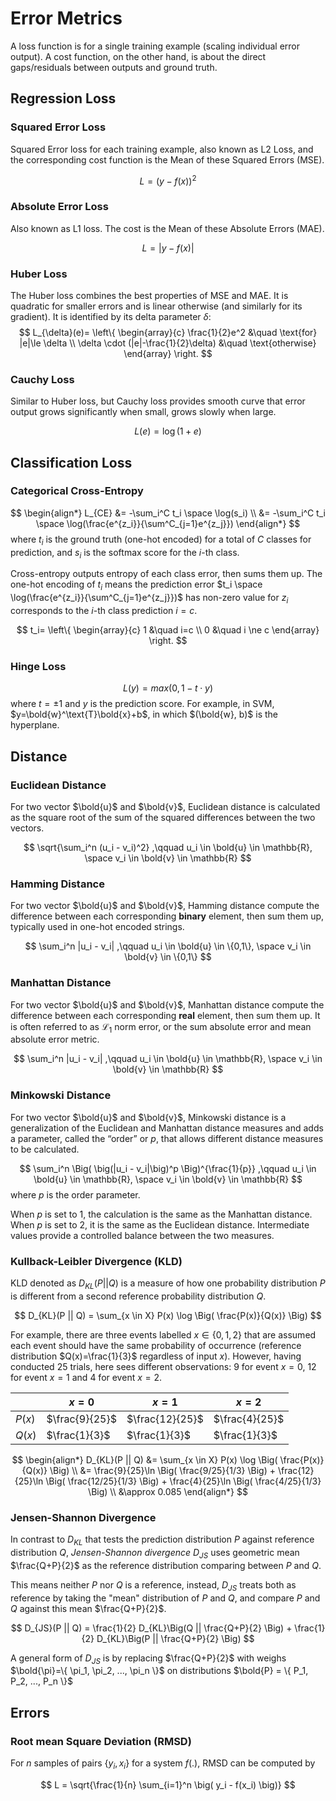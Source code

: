# Error Metrics

A loss function is for a single training example (scaling individual error output). 
A cost function, on the other hand, is about the direct gaps/residuals between outputs and ground truth. 

## Regression Loss

### Squared Error Loss

Squared Error loss for each training example, also known as L2 Loss, and the corresponding cost function is the Mean of these Squared Errors (MSE).

$$
L = (y - f(x))^2
$$

### Absolute Error Loss

Also known as L1 loss. The cost is the Mean of these Absolute Errors (MAE).

$$
L = | y - f(x) |
$$

### Huber Loss

The Huber loss combines the best properties of MSE and MAE. 
It is quadratic for smaller errors and is linear otherwise (and similarly for its gradient). 
It is identified by its delta parameter $\delta$:
$$
L_{\delta}(e)=
\left\{
    \begin{array}{c}
        \frac{1}{2}e^2 &\quad \text{for} |e|\le \delta
        \\
        \delta \cdot (|e|-\frac{1}{2}\delta) &\quad \text{otherwise}
    \end{array}
\right.
$$

### Cauchy Loss

Similar to Huber loss, but Cauchy loss provides smooth curve that error output grows significantly when small, grows slowly when large.

$$
L(e) = \log (1+e)
$$

## Classification Loss

### Categorical Cross-Entropy

$$
\begin{align*}
L_{CE}
&=
-\sum_i^C t_i \space \log(s_i)
\\ &=
-\sum_i^C t_i \space \log(\frac{e^{z_i}}{\sum^C_{j=1}e^{z_j}})
\end{align*}
$$
where $t_i$ is the ground truth (one-hot encoded) for a total of $C$ classes for prediction, and $s_i$ is the softmax score for the $i$-th class.

Cross-entropy outputs entropy of each class error, then sums them up.
The one-hot encoding of $t_i$ means the prediction error $t_i \space \log(\frac{e^{z_i}}{\sum^C_{j=1}e^{z_j}})$ has non-zero value for $z_i$ corresponds to the $i$-th class prediction $i=c$.

$$
t_i=
\left\{
    \begin{array}{c}
        1 &\quad i=c
        \\
        0 &\quad i \ne c
    \end{array}
\right.
$$

### Hinge Loss

$$
L(y)=
max(0, 1-t \cdot y)
$$
where $t=\pm 1$ and $y$ is the prediction score. For example, in SVM, $y=\bold{w}^\text{T}\bold{x}+b$, in which $(\bold{w}, b)$ is the hyperplane.

## Distance

### Euclidean Distance

For two vector $\bold{u}$ and $\bold{v}$, Euclidean distance is calculated as the square root of the sum of the squared differences between the two vectors.

$$
\sqrt{\sum_i^n (u_i - v_i)^2}
,\qquad
u_i \in \bold{u} \in \mathbb{R}, \space v_i \in \bold{v} \in \mathbb{R}
$$

### Hamming Distance

For two vector $\bold{u}$ and $\bold{v}$, Hamming distance compute the difference between each corresponding **binary** element, then sum them up, typically used in one-hot encoded strings.

$$
\sum_i^n |u_i - v_i|
,\qquad
u_i \in \bold{u} \in \{0,1\}, \space v_i \in \bold{v} \in \{0,1\}
$$

### Manhattan Distance

For two vector $\bold{u}$ and $\bold{v}$, Manhattan distance compute the difference between each corresponding **real** element, then sum them up.
It is often referred to as $\mathcal{L}_1$ norm error, or the sum absolute error and mean absolute error metric.

$$
\sum_i^n |u_i - v_i|
,\qquad
u_i \in \bold{u} \in \mathbb{R}, \space v_i \in \bold{v} \in \mathbb{R}
$$

### Minkowski Distance

For two vector $\bold{u}$ and $\bold{v}$, Minkowski distance is a generalization of the Euclidean and Manhattan distance measures and adds a parameter, called the “order” or $p$, that allows different distance measures to be calculated.

$$
\sum_i^n \Big( \big(|u_i - v_i|\big)^p \Big)^{\frac{1}{p}}
,\qquad
u_i \in \bold{u} \in \mathbb{R}, \space v_i \in \bold{v} \in \mathbb{R}
$$
where $p$ is the order parameter.

When $p$ is set to $1$, the calculation is the same as the Manhattan distance. 
When $p$ is set to $2$, it is the same as the Euclidean distance.
Intermediate values provide a controlled balance between the two measures.

### Kullback-Leibler Divergence (KLD)

KLD denoted as $D_{KL}(P || Q)$ is a measure of how one probability distribution $P$ is different from a second reference probability distribution $Q$.

$$
D_{KL}(P || Q) =
\sum_{x \in X} P(x) \log \Big( \frac{P(x)}{Q(x)} \Big)
$$

For example, there are three events labelled $x \in \{0,1,2\}$ that are assumed each event should have the same probability of occurrence (reference distribution $Q(x)=\frac{1}{3}$ regardless of input $x$).
However, having conducted $25$ trials, here sees different observations: $9$ for event $x=0$, $12$ for event $x=1$ and $4$ for event $x=2$.


||$x=0$|$x=1$|$x=2$|
|-|-|-|-|
|$P(x)$|$\frac{9}{25}$|$\frac{12}{25}$|$\frac{4}{25}$|
|$Q(x)$|$\frac{1}{3}$|$\frac{1}{3}$|$\frac{1}{3}$|

$$
\begin{align*}
    D_{KL}(P || Q) &=
    \sum_{x \in X} P(x) \log \Big( \frac{P(x)}{Q(x)} \Big)
\\ &=
    \frac{9}{25}\ln \Big( \frac{9/25}{1/3} 
    \Big) +
    \frac{12}{25}\ln \Big( \frac{12/25}{1/3} \Big) +
    \frac{4}{25}\ln \Big( \frac{4/25}{1/3} \Big)
\\ &\approx
    0.085
\end{align*}
$$

### Jensen-Shannon Divergence

In contrast to $D_{KL}$ that tests the prediction distribution $P$ against reference distribution $Q$, *Jensen-Shannon divergence* $D_{JS}$ uses geometric mean $\frac{Q+P}{2}$ as the reference distribution comparing between $P$ and $Q$.

This means neither $P$ nor $Q$ is a reference, instead, $D_{JS}$ treats both as reference by taking the "mean" distribution of $P$ and $Q$, and compare $P$ and $Q$ against this mean $\frac{Q+P}{2}$.

$$
D_{JS}(P || Q) = \frac{1}{2} D_{KL}\Big(Q || \frac{Q+P}{2} \Big) + \frac{1}{2} D_{KL}\Big(P || \frac{Q+P}{2} \Big)
$$

A general form of $D_{JS}$ is by replacing $\frac{Q+P}{2}$ with weighs $\bold{\pi}=\{ \pi_1, \pi_2, ..., \pi_n \}$ on distributions $\bold{P} = \{ P_1, P_2, ..., P_n \}$

## Errors


### Root mean Square Deviation (RMSD)

For $n$ samples of pairs $\{ y_i, x_i \}$ for a system $f(.)$, RMSD can be computed by

$$
L = \sqrt{\frac{1}{n} \sum_{i=1}^n \big( y_i - f(x_i) \big)}
$$